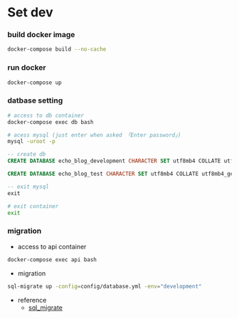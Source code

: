 # Set dev

### build docker image

```bash
docker-compose build --no-cache
```

### run docker

```bash
docker-compose up
```

### datbase setting

```bash
# access to db container
docker-compose exec db bash

# acess mysql (just enter when asked 「Enter password」)
mysql -uroot -p
```

```sql
-- create db
CREATE DATABASE echo_blog_development CHARACTER SET utf8mb4 COLLATE utf8mb4_general_ci;

CREATE DATABASE echo_blog_test CHARACTER SET utf8mb4 COLLATE utf8mb4_general_ci;

-- exit mysql
exit
```

```bash
# exit container
exit
```

### migration

- access to api container

```bash
docker-compose exec api bash
```

- migration

```bash
sql-migrate up -config=config/database.yml -env="development"
```

- reference
  - [sql_migrate](./../api/docs/sql_migrate.md)

